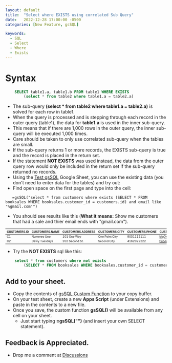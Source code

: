 ```yaml
---
layout: default
title:  "Select where EXISTS using correlated Sub Query"
date:   2022-12-28 17:00:00 -0500
categories: [New Feature, gsSQL]

keywords:
  - SQL
  - Select
  - Where
  - Exists
---
```


# Syntax

```sql
    SELECT table1.a, table1.b FROM table1 WHERE EXISTS 
        (select * from table2 where table1.a = table2.a)
```

* The sub-query **(select * from table2 where table1.a = table2.a)** is solved for each row in table1.
* When the query is processed and is stepping through each record in the outer query (table1), the data for **table1.a** is used in the inner sub-query.
* This means that if there are 1,000 rows in the outer query, the inner sub-query will be executed 1,000 times. 
* Care should be taken to only use correlated sub-query when the tables are small.
* If the sub-query returns 1 or more records, the EXISTS sub-query is true and the record is placed in the return set.
* If the statement **NOT EXISTS** was used instead, the data from the outer query row would only be included in the return set if the sub-query returned no records.
* Using the [Test gsSQL](https://docs.google.com/spreadsheets/d/1Zmyk7a7u0xvICrxen-c0CdpssrLTkHwYx6XL00Tb1ws/edit?usp=sharing) Google Sheet, you can use the existing data (you don't need to enter data for the tables) and try out:
* Find open space on the first page and type into the cell:  
```
   =gsSQL("select * from customers where exists (SELECT * FROM booksales WHERE booksales.customer_id = customers.id) and email like '%gmail.com'")
```
* You should see results like this (**What it means:** Show me customers that had a sale and thier email ends with "gmail.com").

<style scoped>
table {
  font-size: 9px;
}
</style>

|CUSTOMERS.ID|	CUSTOMERS.NAME|	CUSTOMERS.ADDRESS|	CUSTOMERS.CITY|	CUSTOMERS.PHONE|	CUSTOMERS.EMAIL|
| ---       | ---             | ---              | ---            |  ---           | ---               |
|C1|	Numereo Uno|	101 One Way|	One Point City|	9051112111|	bigOne@gmail.com|
|C2|	Dewy Tuesdays|	202 Second St.|	Second City|	4162022222|	twoguys@gmail.com|

* Try the **NOT EXISTS** sql like this:
```sql
    select * from customers where not exists 
        (SELECT * FROM booksales WHERE booksales.customer_id = customers.id)
```

## Add to your sheet.
* Copy the contents of [gsSQL Custom Function](https://github.com/demmings/gsSQL/blob/main/dist/gssql.js) to your copy buffer.
* On your test sheet, create a new **Apps Script** (under Extensions) and paste in the contents to a new file.
* Once you save, the custom function **gsSQL()** will be available from any cell on your sheet.
  * Just start typing **=gsSQL("")** (and insert your own SELECT statement).

## Feedback is Appreciated.
* Drop me a comment at [Discussions](https://github.com/demmings/gsSQL/discussions)
